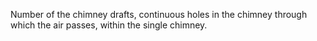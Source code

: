﻿Number of the chimney drafts, continuous holes in the chimney through which the air passes, within the single chimney.
